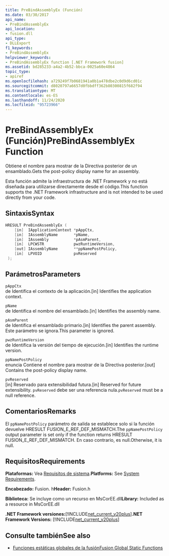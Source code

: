 ```yaml
---
title: PreBindAssemblyEx (Función)
ms.date: 03/30/2017
api_name:
- PreBindAssemblyEx
api_location:
- fusion.dll
api_type:
- DLLExport
f1_keywords:
- PreBindAssemblyEx
helpviewer_keywords:
- PreBindAssemblyEx function [.NET Framework fusion]
ms.assetid: bd285233-a4a2-4b52-bbca-0025a60e4864
topic_type:
- apiref
ms.openlocfilehash: a729249f7b0681941a0b1a478dbe2c0d9d6cd01c
ms.sourcegitcommit: d8020797a6657d0fbbdff362b80300815f682f94
ms.translationtype: MT
ms.contentlocale: es-ES
ms.lasthandoff: 11/24/2020
ms.locfileid: "95723966"
---
```

# <a name="prebindassemblyex-function"></a><span data-ttu-id="68172-102">PreBindAssemblyEx (Función)</span><span class="sxs-lookup"><span data-stu-id="68172-102">PreBindAssemblyEx Function</span></span>

<span data-ttu-id="68172-103">Obtiene el nombre para mostrar de la Directiva posterior de un ensamblado.</span><span class="sxs-lookup"><span data-stu-id="68172-103">Gets the post-policy display name for an assembly.</span></span>  
  
 <span data-ttu-id="68172-104">Esta función admite la infraestructura de .NET Framework y no está diseñada para utilizarse directamente desde el código.</span><span class="sxs-lookup"><span data-stu-id="68172-104">This function supports the .NET Framework infrastructure and is not intended to be used directly from your code.</span></span>  
  
## <a name="syntax"></a><span data-ttu-id="68172-105">Sintaxis</span><span class="sxs-lookup"><span data-stu-id="68172-105">Syntax</span></span>  
  
```cpp  
HRESULT PreBindAssemblyEx (  
    [in]  IApplicationContext *pAppCtx,  
    [in]  IAssemblyName       *pName,  
    [in]  IAssembly           *pAsmParent,  
    [in]  LPCWSTR             pwzRuntimeVersion,  
    [out] IAssemblyName       **ppNamePostPolicy,  
    [in]  LPVOID              pvReserved  
 );  
```  
  
## <a name="parameters"></a><span data-ttu-id="68172-106">Parámetros</span><span class="sxs-lookup"><span data-stu-id="68172-106">Parameters</span></span>  

 `pAppCtx`  
 <span data-ttu-id="68172-107">de Identifica el contexto de la aplicación.</span><span class="sxs-lookup"><span data-stu-id="68172-107">[in] Identifies the application context.</span></span>  
  
 `pName`  
 <span data-ttu-id="68172-108">de Identifica el nombre del ensamblado.</span><span class="sxs-lookup"><span data-stu-id="68172-108">[in] Identifies the assembly name.</span></span>  
  
 `pAsmParent`  
 <span data-ttu-id="68172-109">de Identifica el ensamblado primario.</span><span class="sxs-lookup"><span data-stu-id="68172-109">[in] Identifies the parent assembly.</span></span> <span data-ttu-id="68172-110">Este parámetro se ignora.</span><span class="sxs-lookup"><span data-stu-id="68172-110">This parameter is ignored.</span></span>  
  
 `pwzRuntimeVersion`  
 <span data-ttu-id="68172-111">de Identifica la versión del tiempo de ejecución.</span><span class="sxs-lookup"><span data-stu-id="68172-111">[in] Identifies the runtime version.</span></span>  
  
 `ppNamePostPolicy`  
 <span data-ttu-id="68172-112">enuncia Contiene el nombre para mostrar de la Directiva posterior.</span><span class="sxs-lookup"><span data-stu-id="68172-112">[out] Contains the post-policy display name.</span></span>  
  
 `pvReserved`  
 <span data-ttu-id="68172-113">[in] Reservado para extensibilidad futura.</span><span class="sxs-lookup"><span data-stu-id="68172-113">[in] Reserved for future extensibility.</span></span> <span data-ttu-id="68172-114">`pvReserved` debe ser una referencia nula.</span><span class="sxs-lookup"><span data-stu-id="68172-114">`pvReserved` must be a null reference.</span></span>  
  
## <a name="remarks"></a><span data-ttu-id="68172-115">Comentarios</span><span class="sxs-lookup"><span data-stu-id="68172-115">Remarks</span></span>  

 <span data-ttu-id="68172-116">El `ppNamePostPolicy` parámetro de salida se establece solo si la función devuelve HRESULT FUSION_E_REF_DEF_MISMATCH.</span><span class="sxs-lookup"><span data-stu-id="68172-116">The `ppNamePostPolicy` output parameter is set only if the function returns HRESULT FUSION_E_REF_DEF_MISMATCH.</span></span> <span data-ttu-id="68172-117">En caso contrario, es null.</span><span class="sxs-lookup"><span data-stu-id="68172-117">Otherwise, it is null.</span></span>  
  
## <a name="requirements"></a><span data-ttu-id="68172-118">Requisitos</span><span class="sxs-lookup"><span data-stu-id="68172-118">Requirements</span></span>  

 <span data-ttu-id="68172-119">**Plataformas:** Vea [Requisitos de sistema](../../get-started/system-requirements.md).</span><span class="sxs-lookup"><span data-stu-id="68172-119">**Platforms:** See [System Requirements](../../get-started/system-requirements.md).</span></span>  
  
 <span data-ttu-id="68172-120">**Encabezado:** Fusion. h</span><span class="sxs-lookup"><span data-stu-id="68172-120">**Header:** Fusion.h</span></span>  
  
 <span data-ttu-id="68172-121">**Biblioteca:** Se incluye como un recurso en MsCorEE.dll</span><span class="sxs-lookup"><span data-stu-id="68172-121">**Library:** Included as a resource in MsCorEE.dll</span></span>  
  
 <span data-ttu-id="68172-122">**.NET Framework versiones:**[!INCLUDE[net_current_v20plus](../../../../includes/net-current-v20plus-md.md)]</span><span class="sxs-lookup"><span data-stu-id="68172-122">**.NET Framework Versions:** [!INCLUDE[net_current_v20plus](../../../../includes/net-current-v20plus-md.md)]</span></span>  
  
## <a name="see-also"></a><span data-ttu-id="68172-123">Consulte también</span><span class="sxs-lookup"><span data-stu-id="68172-123">See also</span></span>

- [<span data-ttu-id="68172-124">Funciones estáticas globales de la fusión</span><span class="sxs-lookup"><span data-stu-id="68172-124">Fusion Global Static Functions</span></span>](fusion-global-static-functions.md)

